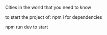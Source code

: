 Cities in the world that you need to know

to start the project of:
npm i
for dependencies

npm run dev
to start
